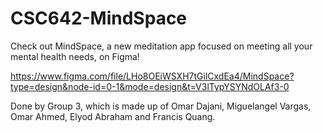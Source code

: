 # CSC642-MindSpace

Check out MindSpace, a new meditation app focused on meeting all your mental health needs, on Figma!

https://www.figma.com/file/LHo8OEiWSXH7tGilCxdEa4/MindSpace?type=design&node-id=0-1&mode=design&t=V3lTypYSYNdOLAf3-0

Done by Group 3, which is made up of Omar Dajani, Miguelangel Vargas, Omar Ahmed, Elyod Abraham and Francis Quang.
